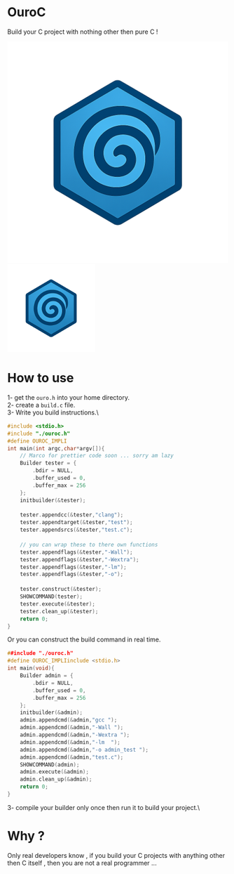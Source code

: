 # OuroC
Build your C project with nothing other then pure C !

![logo](assets/logo.png)
<img src="assets/logo.png" alt="logo" width="200"/>
# How to use
1- get the ```ouro.h``` into your home directory.\
2- create a ```build.c``` file.\
3- Write you build instructions.\
```c
#include <stdio.h>
#include "./ouroc.h"
#define OUROC_IMPLI
int main(int argc,char*argv[]){
    // Marco for prettier code soon ... sorry am lazy
    Builder tester = {
        .bdir = NULL,
        .buffer_used = 0,
        .buffer_max = 256
    };  
    initbuilder(&tester);

    tester.appendcc(&tester,"clang");
    tester.appendtarget(&tester,"test");
    tester.appendsrcs(&tester,"test.c");
    
    // you can wrap these to there own functions 
    tester.appendflags(&tester,"-Wall");
    tester.appendflags(&tester,"-Wextra");
    tester.appendflags(&tester,"-lm");
    tester.appendflags(&tester,"-o");
 
    tester.construct(&tester);
    SHOWCOMMAND(tester);
    tester.execute(&tester);
    tester.clean_up(&tester);
	return 0;
}
 ```
Or you can construct the build command in real time.
```c
##include "./ouroc.h"
#define OUROC_IMPLIinclude <stdio.h>
int main(void){
	Builder admin = {
        .bdir = NULL,
        .buffer_used = 0,
        .buffer_max = 256
    };
    initbuilder(&admin);
    admin.appendcmd(&admin,"gcc ");
    admin.appendcmd(&admin,"-Wall ");
    admin.appendcmd(&admin,"-Wextra ");
    admin.appendcmd(&admin,"-lm  ");
    admin.appendcmd(&admin,"-o admin_test ");
    admin.appendcmd(&admin,"test.c");
    SHOWCOMMAND(admin);
    admin.execute(&admin);
	admin.clean_up(&admin);
	return 0;
}
```
3- compile your builder only once then run it to build your project.\

# Why ? 
Only real developers know , if you build your C projects with anything other then C itself , then you are not a real programmer ... 
